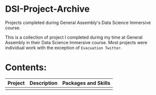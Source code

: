 # DSI-Project-Archive
Projects completed during General Assembly's Data Science Immersive course.

This is a collection of project I completed during my time at General Assembly in their Data Science Immersive course.
Most projects were individual work with the exception of `Evacuation Twitter`.

# Contents:
|Project|Description|Packages and Skills|
|-----|-----|-----|
|||
